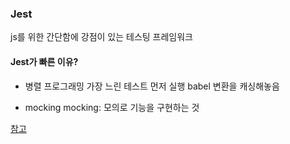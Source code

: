 ### Jest

js를 위한 간단함에 강점이 있는 테스팅 프레임워크

#### Jest가 빠른 이유?

- 병렬 프로그래밍
  가장 느린 테스트 먼저 실행
  babel 변환을 캐싱해놓음

- mocking
  mocking: 모의로 기능을 구현하는 것

[참고](https://velog.io/@rlcjf0014/Jest1-Intro)
